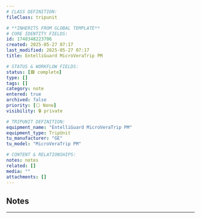 ```yaml
---
# CLASS DEFINITION:
fileClass: tripunit

# **INHERITS FROM GLOBAL TEMPLATE**
# CORE IDENTITY FIELDS:
id: 1748348223706
created: 2025-05-27 07:17
last_modified: 2025-05-27 07:17
title: EntelliGuard MicroVeraTrip PM

# STATUS & WORKFLOW FIELDS:
status: [🟩 complete]
type: []
tags: []
category: note
entered: true
archived: false
priority: [⚪ None]
visibility: 🔒 private

# TRIPUNIT DEFINITION:
equipment_name: "EntelliGuard MicroVeraTrip PM"
equipment_type: TripUnit
tu_manufacturer: "GE"
tu_model: "MicroVeraTrip PM"

# CONTENT & RELATIONSHIPS:
notes: notes
related: []
media: ""
attachments: []
---
```


## Notes
---


